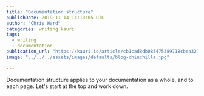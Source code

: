 ```yaml
---
title: "Documentation structure"
publishDate: 2019-11-14 14:13:05 UTC
author: "Chris Ward"
categories: writing kauri
tags: 
  - writing
  - documentation
publication_url: "https://kauri.io/article/cb1cad8db083475389718cbea3217db2"
image: "../../../assets/images/defaults/blog-chinchilla.jpg"

---
```

Documentation structure applies to your documentation as a whole, and to each page. Let's start at the top and work down.

